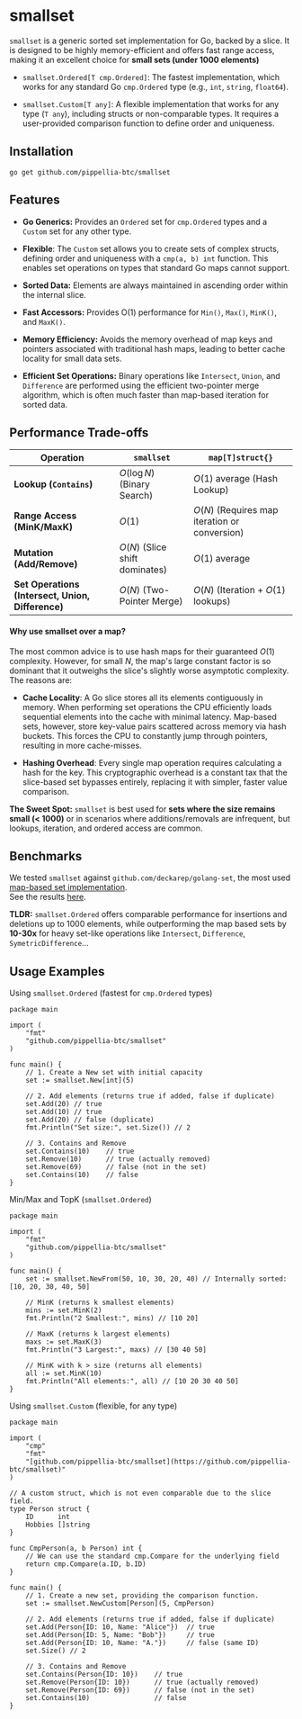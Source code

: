 # smallset

`smallset` is a generic sorted set implementation for Go, backed by a slice. It is designed to be highly memory-efficient and offers fast range access, making it an excellent choice for **small sets (under 1000 elements)**

* `smallset.Ordered[T cmp.Ordered]`: The fastest implementation, which works for any standard Go `cmp.Ordered` type (e.g., `int`, `string`, `float64`).

* `smallset.Custom[T any]`: A flexible implementation that works for any type (`T any`), including structs or non-comparable types. It requires a user-provided comparison function to define order and uniqueness.

## Installation

```
go get github.com/pippellia-btc/smallset
```

## Features

* **Go Generics:** Provides an `Ordered` set for `cmp.Ordered` types and a `Custom` set for any other type.

* **Flexible**: The `Custom` set allows you to create sets of complex structs, defining order and uniqueness with a `cmp(a, b) int` function. This enables set operations on types that standard Go maps cannot support.

* **Sorted Data:** Elements are always maintained in ascending order within the internal slice.

* **Fast Accessors:** Provides O(1) performance for `Min()`, `Max()`, `MinK()`, and `MaxK()`.

* **Memory Efficiency:** Avoids the memory overhead of map keys and pointers associated with traditional hash maps, leading to better cache locality for small data sets.

* **Efficient Set Operations:** Binary operations like `Intersect`, `Union`, and `Difference` are performed using the efficient two-pointer merge algorithm, which is often much faster than map-based iteration for sorted data.

## Performance Trade-offs

| Operation | `smallset` | `map[T]struct{}` |
| --------- | ------------------------- | ---------------------------------- |
| **Lookup (`Contains`)** | $O(\log N)$ (Binary Search) | $O(1)$ average (Hash Lookup) |
| **Range Access (MinK/MaxK)** | $O(1)$ | $O(N)$ (Requires map iteration or conversion) |
| **Mutation (Add/Remove)** | $O(N)$ (Slice shift dominates) | $O(1)$ average |
| **Set Operations (Intersect, Union, Difference)** | $O(N)$ (Two-Pointer Merge) | $O(N)$ (Iteration + $O(1)$ lookups) |

#### Why use smallset over a map?

The most common advice is to use hash maps for their guaranteed $O(1)$ complexity. However, for small $N$, the map's large constant factor is so dominant that it outweighs the slice's slightly worse asymptotic complexity. The reasons are:

- **Cache Locality**: A Go slice stores all its elements contiguously in memory. When performing set operations the CPU efficiently loads sequential elements into the cache with minimal latency. Map-based sets, however, store key-value pairs scattered across memory via hash buckets. This forces the CPU to constantly jump through pointers, resulting in more cache-misses.

- **Hashing Overhead**: Every single map operation requires calculating a hash for the key. This cryptographic overhead is a constant tax that the slice-based set bypasses entirely, replacing it with simpler, faster value comparison.

**The Sweet Spot:** `smallset` is best used for **sets where the size remains small (< 1000)** or in scenarios where additions/removals are infrequent, but lookups, iteration, and ordered access are common.

## Benchmarks

We tested `smallset` against `github.com/deckarep/golang-set`, the most used [map-based set implementation](https://github.com/deckarep/golang-set/tree/main).  
See the results [here](bench.md).

**TLDR:** `smallset.Ordered` offers comparable performance for insertions and deletions up to 1000 elements, while outperforming the map based sets by **10-30x** for heavy set-like operations like `Intersect`, `Difference`, `SymetricDifference`...


## Usage Examples

Using `smallset.Ordered` (fastest for `cmp.Ordered` types)

```golang
package main

import (
	"fmt"
	"github.com/pippellia-btc/smallset"
)

func main() {
	// 1. Create a New set with initial capacity
	set := smallset.New[int](5)

	// 2. Add elements (returns true if added, false if duplicate)
	set.Add(20) // true
	set.Add(10) // true
	set.Add(20) // false (duplicate)
	fmt.Println("Set size:", set.Size()) // 2

	// 3. Contains and Remove
	set.Contains(10) 	// true
	set.Remove(10)		// true (actually removed)
	set.Remove(69)		// false (not in the set)
	set.Contains(10) 	// false
}
```

Min/Max and TopK (`smallset.Ordered`)

```golang
package main

import (
	"fmt"
	"github.com/pippellia-btc/smallset"
)

func main() {
	set := smallset.NewFrom(50, 10, 30, 20, 40) // Internally sorted: [10, 20, 30, 40, 50]

	// MinK (returns k smallest elements)
	mins := set.MinK(2)
	fmt.Println("2 Smallest:", mins) // [10 20]

	// MaxK (returns k largest elements)
	maxs := set.MaxK(3)
	fmt.Println("3 Largest:", maxs) // [30 40 50]

	// MinK with k > size (returns all elements)
	all := set.MinK(10)
	fmt.Println("All elements:", all) // [10 20 30 40 50]
}
```

Using `smallset.Custom` (flexible, for any type)

```golang
package main

import (
    "cmp"
    "fmt"
    "[github.com/pippellia-btc/smallset](https://github.com/pippellia-btc/smallset)"
)

// A custom struct, which is not even comparable due to the slice field.
type Person struct {
    ID   	int
    Hobbies []string
}

func CmpPerson(a, b Person) int {
    // We can use the standard cmp.Compare for the underlying field
    return cmp.Compare(a.ID, b.ID)
}

func main() {
    // 1. Create a new set, providing the comparison function.
    set := smallset.NewCustom[Person](5, CmpPerson)

    // 2. Add elements (returns true if added, false if duplicate)
    set.Add(Person{ID: 10, Name: "Alice"})	// true
    set.Add(Person{ID: 5, Name: "Bob"})		// true
	set.Add(Person{ID: 10, Name: "A."})		// false (same ID)
    set.Size() // 2

	// 3. Contains and Remove
	set.Contains(Person{ID: 10}) 	// true
	set.Remove(Person{ID: 10})		// true (actually removed)
	set.Remove(Person{ID: 69})		// false (not in the set)
	set.Contains(10) 				// false
}
```

